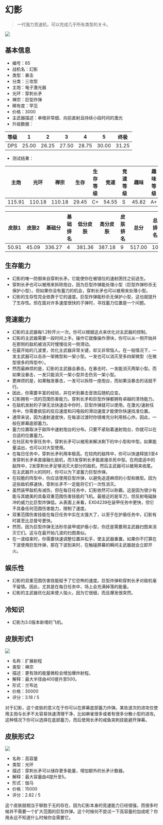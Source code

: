 # 幻影

> 一代强力竞速机，可以完成几乎所有类型的关卡。

<img src="/ships/ship_65.png" style={{zoom:1}}/>

## 基本信息

- 编号：65
- 战机名：幻影
- 类型：暴击
- 分类：三攻型
- 主炮：电子激光器
- 光环：穿刺长矛
- 禅宗：巨型炸弹
- 稀有度：罕见
- 价格：3000
- 主武器描述：单根非常细、向前直射且持续小段时间的激光
- 升级数据：

| 等级 | 1 | 2 | 3 | 4 | 5 | 终极 |
|--|--|--|--|--|--|--|
| DPS | 25.00 | 26.25 | 27.50 | 28.75 | 30.00 | 31.25 |

- 测试结果：

| 主炮 | 光环 | 禅宗 | 生存 | 生存等级 | 竞速 | 竞速等级 | 趣味 | 趣味等级 |
|--|--|--|--|--|--|--|--|--|
| 115.91 | 110.18 | 110.18 | 29.45 | C+ | 54.55 | S | 45.82 | A+ |

| 皮肤1 | 皮肤2 | 基础分 | 基础排名 | 低分皮肤 | 高分皮肤 | 皮肤排名 | 总分 | 总排名 |
|--|--|--|--|--|--|--|--|--|
| 50.91 | 45.09 | 336.27 | 4 | 381.36 | 387.18 | 9 | 517.00 | 10 |

## 生存能力

- 幻影的唯一防御来自穿刺长矛。它能使你在被错位的速射困住之前逃生。
- 穿刺长矛也可以被用来拆除炮台，因为巨型炸弹能处理小型（巨型炸弹秒杀无保护小型）。但如果你没有蓄力的机会，穿刺长矛也可以被用来处理小型。
- 幻影的生存性完全依靠于它的速度。巨型炸弹能秒杀无保护小型，这也就提升了生存性。但在面对许多速度很快的子弹时，寻找蓄力位置是一个问题。

## 竞速能力

- 幻影的主武器每1.2秒开火一次。你可以根据这点来优化对主武器的控制。
- 幻影的主武器需要一段时间上手。操作它就像操作滑块，你可以从一侧开始并在那侧的敌机被消灭时慢慢往另一侧滑动。
- 在最开始的几波里，优化主武器非常关键，却又非常恼人。在一般情况下，一发主武器可以击杀一架微型和一架小型。一发也可以消灭至多四架微型（在微型很多的阵型中）。
- 然而最麻烦的是，幻影的主武器会暴击。在暴击时，一发能消灭两架小型。而如果没暴击，一发只能消灭一架小型并击伤另一架小型。
- 更麻烦的是，如果触发暴击，一发可以拆除一座炮台，而如果没暴击的话就不行。
- 因此，你需要丰富的经验，并在听到暴击音效后随机应变。
- 幻影拥有一流的范围伤害能力。穿刺长矛和巨型炸弹都拥有卓越的清场能力。
- 在敌机发射的子弹无法快速击中你时，巨型炸弹就可以使用。在激光/速射任务中，你需要疯狂的反应速度和闪电般的滑动速度才能使你快速找准位置。
- 通常来说，因为速射速度快，在每波过渡时你很难充分利用核心炸。因此，一般在屏幕底部蓄力。
- 蓄力位置取决于敌阵中速射炮台的分布。只要不紧贴着速射炮台，你就可以在合适的位置蓄力。
- 在社区和专家任务中，穿刺长矛可以被用来解决剩下的中小型和中型。如果能量溢出，也可以对大型使用。
- 在每日任务中，穿刺长矛利用率极高。在较肉的敌阵中，你可以快速释放3至4发穿刺长矛来直接融化敌机，而3发穿刺长矛能直接杀死中型。在肉度适中的敌阵中，2发穿刺长矛足够消灭大部分的敌机，然后主武器可以被用来收尾。在主武器开火的同时，你可以为下波蓄力巨型炸弹。
- 在较脆的阵型中，你应该使用巨型炸弹，以避免追逐麻烦的小型和微型。因为这些敌机移速快，穿刺长矛不一定能将它们一次性消灭。
- 虽然装甲敌机有减伤，但在每日任务中，幻影依然可以称霸。这是因为很少有能与其媲美的具备双重范围伤害技能的飞机。最接近的是军刀，但反射电磁脉冲的威力比巨型炸弹低。从表面上来看，EX04239在装甲任务中更快，但它不具备任何范围伤害能力，限制了速度。
- 双重范围伤害技能在每日任务中实在太强大了，以至于在护盾任务中，幻影有时甚至比总督号更快。
- 然而，因为巨型炸弹无法秒杀装甲或护盾小型，你还是需要用主武器扫图来消灭它们。这与在最开始几波的扫图类似。
- 在一波结束时，你需要快速调整位置并松手，使主武器重置。如果你不打算在下波使用巨型炸弹，那在下波到来时，在触碰屏幕的瞬间主武器就会立即开火。

## 娱乐性

- 幻影的双重范围伤害技能赋予了它恐怖的速度。巨型炸弹和穿刺长矛对敌机毫不留情。因此，尤其是在每日任务中，场上会充满掉落的能量。
- 幻影的主武器优化起来使人恼火，因为它很细，而且爆发很突然。

## 冷知识

- 幻影为3.0版本新增的飞机。

## 皮肤形式1

<img src="/ships/ship_65_apex_1.png" style={{zoom:1}}/>

- 名称：扩展射程
- 类型：禅宗
- 描述：更有效的能量微粒会增加爆炸射程。
- 解释：最大半径由400提升至500。
- 形式：兰布达
- 价格：30000
- 评分：3.18 / 5

对于幻影，这个皮肤的意义在于你可以在屏幕底部蓄力炸弹。某些波次的进攻仅使用主炮与长矛不太容易快速清理干净，比如麻雀很多或者有很多分散小型的进攻。这种情况下你可以选择在底部蓄力，而后使用长矛的咸鱼突刺技能避开弹幕。

## 皮肤形式2

<img src="/ships/ship_65_apex_2.png" style={{zoom:1}}/>

- 名称：高容量
- 类型：光环
- 描述：穿刺长矛可以储存更多能量，增加额外的长矛计数器。
- 解释：最大容量由4提升至5。
- 形式：伽马
- 价格：15000
- 评分：2.82 / 5

这个皮肤就相当于聊胜于无的存在，因为幻影本身的竞速能力已经很强，而很多时候并不需要一个扩大范围的巨型炸弹。这个时候何不尝试一下高容量的加成呢？你用永远不知道什么时候你会需要它。
